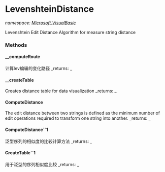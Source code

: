 ﻿
# LevenshteinDistance
_namespace: [Microsoft.VisualBasic](N-Microsoft.VisualBasic.md)_

Levenshtein Edit Distance Algorithm for measure string distance

### Methods

#### __computeRoute
计算lev编辑的变化路径
_returns: _
#### __createTable
Creates distance table for data visualization
_returns: _
#### ComputeDistance
The edit distance between two strings is defined as the minimum number of
 edit operations required to transform one string into another.
_returns: _
#### ComputeDistance``1
泛型序列的相似度的比较计算方法
_returns: _
#### CreateTable``1
用于泛型的序列相似度比较
_returns: _



